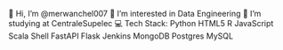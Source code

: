 👋 Hi, I’m @merwanchel007
👀 I’m interested in Data Engineering
🌱 I’m studying at CentraleSupelec
💻 Tech Stack:
Python HTML5 R JavaScript Scala Shell FastAPI Flask Jenkins MongoDB Postgres MySQL
